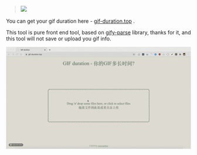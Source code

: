 > <img src="https://mary-blog-assets.oss-cn-shanghai.aliyuncs.com/Group%201.png"/>

You can get your gif duration here - [gif-duration.top](https://gif-duration.top) .

This tool is pure front end tool, based on [gify-parse](https://www.npmjs.com/package/gify-parse) library, thanks for it, and this tool will not save or upload you gif info.

<img src="https://raw.githubusercontent.com/maxxiaobao/gif-duration/master/gif-duration-screen-recording.gif"/>
